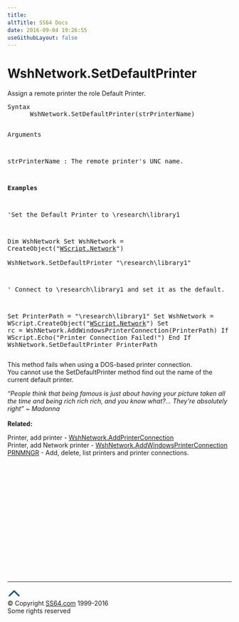 ```yaml
---
title:
altTitle: SS64 Docs
date: 2016-09-04 19:26:55
useGithubLayout: false
---
```

<!-- #BeginLibraryItem "/Library/head_vb.lbi" --><!-- #EndLibraryItem --><h1>WshNetwork.SetDefaultPrinter</h1> 
<p>Assign a remote printer the role Default Printer. </p>
<pre>Syntax 
      WshNetwork.SetDefaultPrinter(strPrinterName)

Arguments

   strPrinterName : The remote printer's UNC name.

<b class="body">Examples</b>

'Set the Default Printer to \\research\library1

Dim WshNetwork
Set WshNetwork = CreateObject("<a href="network.html">WScript.Network</a>")    
WshNetwork.SetDefaultPrinter "\\research\library1"


' Connect to \\research\library1  and set it as the default.

Set PrinterPath = "\\research\library1"
Set WshNetwork = WScript.CreateObject("<a href="network.html">WScript.Network</a>")
Set rc = WshNetwork.AddWindowsPrinterConnection(PrinterPath)
If Not rc then
      WScript.Echo("Printer Connection Failed!")
End If
WshNetwork.SetDefaultPrinter PrinterPath</pre>
<p>  This method fails when using a DOS-based printer connection.<br>
You cannot use 
the SetDefaultPrinter method find out the name of the current default printer.</p>
<p><i class="quote">“People think that being famous is just about having your picture taken all the time and being rich rich rich, and you know what?... They're absolutely right” ~ Madonna 
  </i><b><br>
  <br>
Related:</b></p>
<p>  Printer, add printer - <a href="addprinterconnection.html">WshNetwork.AddPrinterConnection</a> 
  <br>
  Printer, add Network printer - <a href="addwindowsprinterconnection.html">WshNetwork.AddWindowsPrinterConnection</a><br>
<a href="../nt/prnmngr.html">PRNMNGR</a> - Add, delete, list printers and printer connections.</p><!-- #BeginLibraryItem "/Library/foot_vb.lbi" --><p>
<!-- VB300 -->
<ins class="adsbygoogle" style="display:inline-block;width:300px;height:250px" data-ad-client="ca-pub-6140977852749469" data-ad-slot="1683739502"></ins>
<script>
(adsbygoogle = window.adsbygoogle || []).push({});
</script></p>
<hr>
<div id="bl" class="footer"><a href="setdefaultprinter.html#"><img src="../images/top.png" width="30" height="22" alt="Back to the Top"></a></div>
<div id="br" class="footer, tagline">© Copyright <a href="http://ss64.com/">SS64.com</a> 1999-2016<br>
Some rights reserved</div><!-- #EndLibraryItem -->

